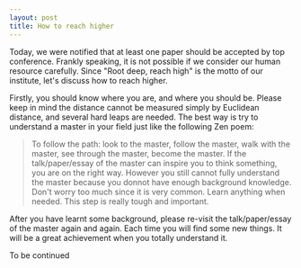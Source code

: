 ```yaml
---
layout: post
title: How to reach higher
---
```

Today, we were notified that at least one paper should be accepted by top conference.
Frankly speaking, it is not possible if we consider our human resource carefully. Since "Root deep, reach high" is the motto of our institute, let's discuss how to reach higher.

Firstly, you should know where you are, and where you should be. Please keep in mind the distance cannot be measured simply by Euclidean distance, and several hard leaps are needed. The best way is try to understand a master in your field just like the following Zen poem:
>To follow the path:
>look to the master,
>follow the master,
>walk with the master,
>see through the master,
>become the master.
If the talk/paper/essay of the master can inspire you to think something, you are on the right way. However you still cannot fully understand the master because you donnot have enough background knowledge. Don't worry too much since it is very common. Learn anything when needed. This step is really tough and important. 

After you have learnt some background, please re-visit the talk/paper/essay of the master again and again. Each time you will find some new things. It will be a great achievement when you totally understand it.


To be continued

